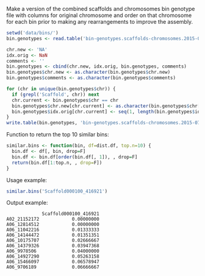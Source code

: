 
Make a version of the combined scaffolds and chromosomes bin genotype file with columns for original chromosome and order on that chromosome for each bin prior to making any rearrangements to improve the assembly.

```r
setwd('data/bins/')
bin.genotypes <- read.table('bin-genotypes.scaffolds-chromosomes.2015-07-13', header=T)

chr.new <- 'NA'
idx.orig <- NaN
comments <- ''
bin.genotypes <- cbind(chr.new, idx.orig, bin.genotypes, comments)
bin.genotypes$chr.new <- as.character(bin.genotypes$chr.new)
bin.genotypes$comments <- as.character(bin.genotypes$comments)

for (chr in unique(bin.genotypes$chr)) {
  if (grepl('Scaffold', chr)) next
  chr.current <- bin.genotypes$chr == chr
  bin.genotypes$chr.new[chr.current] <- as.character(bin.genotypes$chr[chr.current])
  bin.genotypes$idx.orig[chr.current] <- seq(1, length(bin.genotypes$idx.orig[chr.current]))
}
write.table(bin.genotypes, 'bin-genotypes.scaffolds-chromosomes.2015-07-13.indexed', quote=F, sep='\t', row.names=F)
```

Function to return the top 10 similar bins:

```r
similar.bins <- function(bin, df=dist.df, top.n=10) {
  bin.df <- df[, bin, drop=F]
  bin.df <- bin.df[order(bin.df[, 1]), , drop=F]
  return(bin.df[1:top.n, , drop=F])
}
```

Usage example:

```r
similar.bins('Scaffold000100_416921')
```

Output example:

                 Scaffold000100_416921
    A02_21152172            0.00000000
    A06_12814512            0.00000000
    A06_11042216            0.01333333
    A06_14144472            0.01351351
    A06_10175707            0.02666667
    A06_14379326            0.03947368
    A06_9978506             0.04000000
    A06_14927290            0.05263158
    A06_15466097            0.06578947
    A06_9706189             0.06666667

